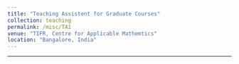 ```yaml
---
title: "Teaching Assistent for Graduate Courses"
collection: teaching
permalink: /misc/TA1
venue: "TIFR, Centre for Applicable Mathemtics"
location: "Bangalore, India"
---
```


---

